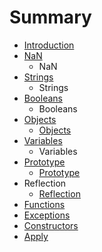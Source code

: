 # Summary

* [Introduction](README.md)
* [NaN](nan.md)
    * NaN
* [Strings](strings.md)
    * Strings
* [Booleans](booleans.md)
    * Booleans
* [Objects](objects.md)
    * [Objects](objects.md)
* [Variables](variables.md)
    * Variables
* [Prototype](prototype.md)
    * [Prototype](prototype.md)
* Reflection
    * [Reflection](reflection.md)
* [Functions](functions.md)
* [Exceptions](exceptions.md)
* [Constructors](constructors.md)
* [Apply](apply.md)


